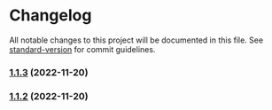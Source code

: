 # Changelog

All notable changes to this project will be documented in this file. See [standard-version](https://github.com/conventional-changelog/standard-version) for commit guidelines.

### [1.1.3](https://github.com/taishi1116/nestjs-trello-api/compare/v1.1.2...v1.1.3) (2022-11-20)

### [1.1.2](https://github.com/taishi1116/nestjs-trello-api/compare/v1.1.1...v1.1.2) (2022-11-20)
